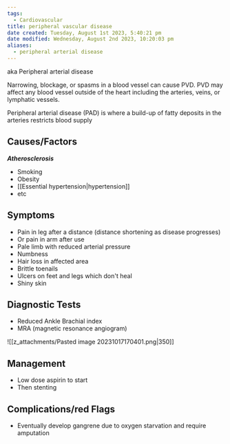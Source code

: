 ```yaml
---
tags:
  - Cardiovascular
title: peripheral vascular disease
date created: Tuesday, August 1st 2023, 5:40:21 pm
date modified: Wednesday, August 2nd 2023, 10:20:03 pm
aliases:
  - peripheral arterial disease
---
```


aka Peripheral arterial disease

Narrowing, blockage, or spasms in a blood vessel can cause PVD. PVD may affect any blood vessel outside of the heart including the arteries, veins, or lymphatic vessels.

Peripheral arterial disease (PAD) is where a build-up of fatty deposits in the arteries restricts blood supply

## Causes/Factors

**_Atherosclerosis_**

- Smoking
- Obesity
- [[Essential hypertension|hypertension]]
- etc

## Symptoms

- Pain in leg after a distance (distance shortening as disease progresses)
- Or pain in arm after use
- Pale limb with reduced arterial pressure
- Numbness
- Hair loss in affected area
- Brittle toenails
- Ulcers on feet and legs which don't heal
- Shiny skin

## Diagnostic Tests

- Reduced Ankle Brachial index
- MRA (magnetic resonance angiogram)

![[z_attachments/Pasted image 20231017170401.png|350]]

## Management

- Low dose aspirin to start
- Then stenting

## Complications/red Flags

- Eventually develop gangrene due to oxygen starvation and require amputation
